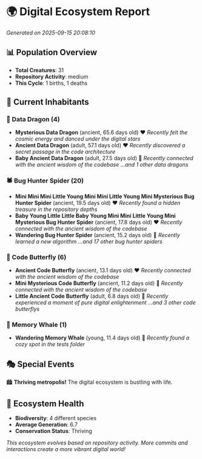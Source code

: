 # 🌍 Digital Ecosystem Report
*Generated on 2025-09-15 20:08:10*

## 📊 Population Overview
- **Total Creatures**: 31
- **Repository Activity**: medium
- **This Cycle**: 1 births, 1 deaths

## 👥 Current Inhabitants

### 🐉 Data Dragon (4)
- **Mysterious Data Dragon** (ancient, 65.6 days old) ❤️
  *Recently felt the cosmic energy and danced under the digital stars*
- **Ancient Data Dragon** (adult, 57.1 days old) ❤️
  *Recently discovered a secret passage in the code architecture*
- **Baby Ancient Data Dragon** (adult, 27.5 days old) 💚
  *Recently connected with the ancient wisdom of the codebase*
  *...and 1 other data dragons*

### 🕷️ Bug Hunter Spider (20)
- **Mini Mini Mini Little Young Mini Mini Little Young Mini Mysterious Bug Hunter Spider** (ancient, 19.5 days old) ❤️
  *Recently found a hidden treasure in the repository depths*
- **Baby Young Little Little Baby Young Mini Mini Little Young Mini Mysterious Bug Hunter Spider** (ancient, 17.8 days old) ❤️
  *Recently connected with the ancient wisdom of the codebase*
- **Wandering Bug Hunter Spider** (ancient, 15.2 days old) 💛
  *Recently learned a new algorithm*
  *...and 17 other bug hunter spiders*

### 🦋 Code Butterfly (6)
- **Ancient Code Butterfly** (ancient, 13.1 days old) ❤️
  *Recently connected with the ancient wisdom of the codebase*
- **Mini Mysterious Code Butterfly** (ancient, 11.2 days old) 💛
  *Recently connected with the ancient wisdom of the codebase*
- **Little Ancient Code Butterfly** (adult, 6.8 days old) 💚
  *Recently experienced a moment of pure digital enlightenment*
  *...and 3 other code butterflys*

### 🐋 Memory Whale (1)
- **Wandering Memory Whale** (young, 11.4 days old) 💚
  *Recently found a cozy spot in the tests folder*

## 🎭 Special Events

🏙️ **Thriving metropolis!** The digital ecosystem is bustling with life.

## 🔬 Ecosystem Health
- **Biodiversity**: 4 different species
- **Average Generation**: 6.7
- **Conservation Status**: Thriving

*This ecosystem evolves based on repository activity. More commits and interactions create a more vibrant digital world!*